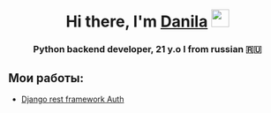 <h1 align="center">Hi there, I'm <a href="https://t.me/deppkidd" target="_blank">Danila</a> 
<img src="https://github.com/blackcater/blackcater/raw/main/images/Hi.gif" height="32"/></h1>
<h3 align="center">Python backend developer, 21 y.o I from russian 🇷🇺</h3>

Мои работы:
------------------------------------------------------------
- <a href='' target='_blank'>Django rest framework Auth</a>
